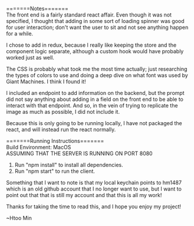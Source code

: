 =======Notes=======  
The front end is a fairly standard react affair. Even though it was not specified, I thought that adding in some sort of loading spinner was good for user interaction; don't want the user to sit and not see anything happen for a while. 

I chose to add in redux, because I really like keeping the store and the component logic separate, although a custom hook would have probably worked just as well. 

The CSS is probably what took me the most time actually; just researching the types of colors to use and doing a deep dive on what font was used by Giant Machines. I think I found it!

I included an endpoint to add information on the backend, but the prompt did not say anything about adding in a field on the front end to be able to interact with that endpoint. And so, in the vein of trying to replicate the image as much as possible, I did not include it.

Because this is only going to be running locally, I have not packaged the react, and will instead run the react normally.

=======Running Instructions=======  
Build Environment: MacOS  
ASSUMING THAT THE SERVER IS RUNNING ON PORT 8080  

1. Run "npm install" to install all dependencies.
2. Run "npm start" to run the client.

Something that I want to note is that my local keychain points to hm1487 which is an old github account that I no longer want to use, but I want to point out that that is still my account and that this is all my work!

Thanks for taking the time to read this, and I hope you enjoy my project!

~Htoo Min
